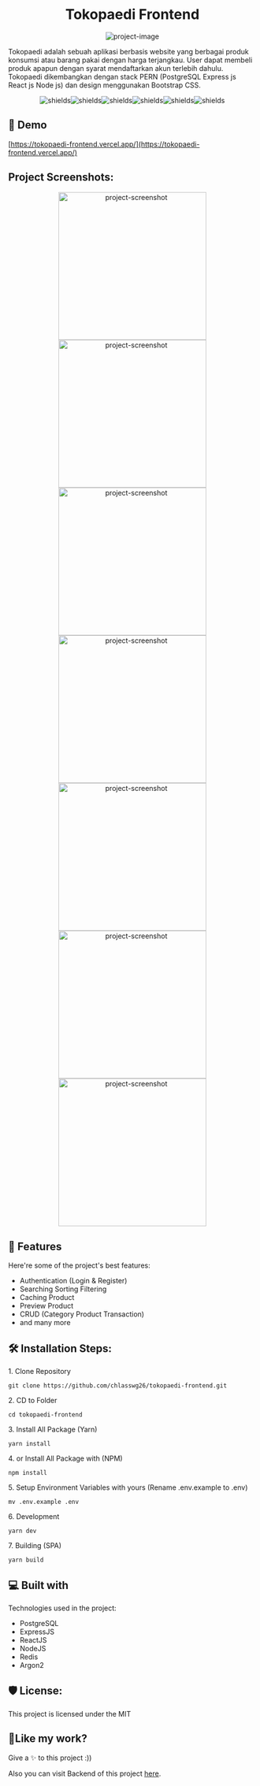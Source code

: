 <h1 align="center" id="title">Tokopaedi Frontend</h1>

<p align="center"><img src="https://socialify.git.ci/chlasswg26/tokopaedi-frontend/image?description=1&descriptionEditable=Awesome%20E-Commerce%20Web%20Apps%20(SPA)%20Built%20with%20React.js&font=Bitter&forks=1&issues=1&language=1&logo=https%3A%2F%2Ftokopaedi-frontend.vercel.app%2Ffavicon.png&name=1&owner=1&pattern=Floating%20Cogs&pulls=1&stargazers=1&theme=Light" alt="project-image"></p>

<p id="description">Tokopaedi adalah sebuah aplikasi berbasis website yang berbagai produk konsumsi atau barang pakai dengan harga terjangkau. User dapat membeli produk apapun dengan syarat mendaftarkan akun terlebih dahulu. Tokopaedi dikembangkan dengan stack PERN (PostgreSQL Express js React js Node js) dan design menggunakan Bootstrap CSS.</p>

<p align="center"><img src="https://img.shields.io/badge/React-20232A?style=for-the-badge&amp;logo=react&amp;logoColor=61DAFB" alt="shields"><img src="https://img.shields.io/badge/Express.js-404D59?style=for-the-badge" alt="shields"><img src="https://img.shields.io/badge/Bootstrap-563D7C?style=for-the-badge&amp;logo=bootstrap&amp;logoColor=white" alt="shields"><img src="https://img.shields.io/badge/Redux-593D88?style=for-the-badge&amp;logo=redux&amp;logoColor=white" alt="shields"><img src="https://img.shields.io/badge/PostgreSQL-316192?style=for-the-badge&amp;logo=postgresql&amp;logoColor=white" alt="shields"><img src="https://img.shields.io/badge/Redis-D9281A?style=for-the-badge&amp;logo=redis&amp;logoColor=white" alt="shields"></p>

<h2>🚀 Demo</h2>

[https://tokopaedi-frontend.vercel.app/](https://tokopaedi-frontend.vercel.app/)

<h2>Project Screenshots:</h2>

<p align="center">
<img src="https://i.imgur.com/A96CCXw.png" alt="project-screenshot" width="300" height="300/">

<img src="https://i.imgur.com/4mZS6RR.png" alt="project-screenshot" width="300" height="300/">

<img src="https://i.imgur.com/WhwnrhH.png" alt="project-screenshot" width="300" height="300/">

<img src="https://i.imgur.com/P8ju739.png" alt="project-screenshot" width="300" height="300/">

<img src="https://i.imgur.com/O4RAbON.png" alt="project-screenshot" width="300" height="300/">

<img src="https://i.imgur.com/PFsr6pL.png" alt="project-screenshot" width="300" height="300/">

<img src="https://i.imgur.com/fJQtUS3.png" alt="project-screenshot" width="300" height="300/">
</p>

  
  
<h2>🧐 Features</h2>

Here're some of the project's best features:

*   Authentication (Login & Register)
*   Searching Sorting Filtering
*   Caching Product
*   Preview Product
*   CRUD (Category Product Transaction)
*   and many more

<h2>🛠️ Installation Steps:</h2>

<p>1. Clone Repository</p>

```
git clone https://github.com/chlasswg26/tokopaedi-frontend.git
```

<p>2. CD to Folder</p>

```
cd tokopaedi-frontend
```

<p>3. Install All Package (Yarn)</p>

```
yarn install
```

<p>4. or Install All Package with (NPM)</p>

```
npm install
```

<p>5. Setup Environment Variables with yours (Rename .env.example to .env)</p>

```
mv .env.example .env
```

<p>6. Development</p>

```
yarn dev
```

<p>7. Building (SPA)</p>

```
yarn build
```

  
  
<h2>💻 Built with</h2>

Technologies used in the project:

*   PostgreSQL
*   ExpressJS
*   ReactJS
*   NodeJS
*   Redis
*   Argon2

<h2>🛡️ License:</h2>

This project is licensed under the MIT

<h2>💖Like my work?</h2>

Give a ✨ to this project :))  
  
Also you can visit Backend of this project [here](https://github.com/chlasswg26/tokopaedi-backend).
